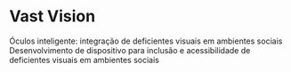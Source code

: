 # Vast Vision
Óculos inteligente: integração de deficientes visuais em ambientes sociais
Desenvolvimento de dispositivo para inclusão e acessibilidade de deficientes visuais em ambientes sociais
